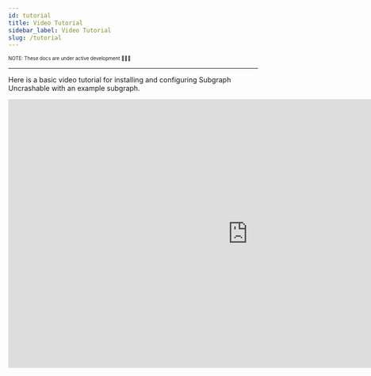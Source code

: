 ```yaml
---
id: tutorial
title: Video Tutorial
sidebar_label: Video Tutorial
slug: /tutorial
---
```


<sub><sup> NOTE: These docs are under active development 👷‍♀️👷 </sup></sub>

---

Here is a basic video tutorial for installing and configuring Subgraph Uncrashable with an example subgraph.

<iframe width="966" height="543" src="https://www.youtube.com/embed/6FaC44njxzU" title="Subgraph Uncrashable Tutorial | Shipped by Float" frameborder="0" allow="accelerometer; autoplay; clipboard-write; encrypted-media; gyroscope; picture-in-picture" allowfullscreen></iframe>